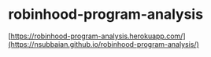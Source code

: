 # robinhood-program-analysis

[https://robinhood-program-analysis.herokuapp.com/](https://nsubbaian.github.io/robinhood-program-analysis/)
